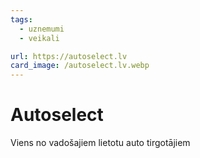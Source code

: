 ```yaml
---
tags:
  - uznemumi
  - veikali

url: https://autoselect.lv
card_image: /autoselect.lv.webp
---
```


# Autoselect

Viens no vadošajiem lietotu auto tirgotājiem
